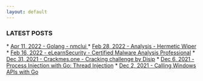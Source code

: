 ```yaml
---
layout: default
---
```


<h3>LATEST POSTS</h3>
* <a href="./posts/2022/04/11/golang-nmclui.html">Apr 11, 2022 - Golang - nmclui </a>
* <a href="./posts/2022/02/28/hermetic-wiper.html">Feb 28, 2022 - Analysis - Hermetic Wiper</a>
* <a href="./posts/2022/02/16/elearnsec-ecmap-review.html">Feb 16, 2022 - eLearnSecurity - Certified Malware Analysis Professional</a>
* <a href="./posts/2021/12/cracking-challenge-by-disip.html">Dec 31, 2021 - Crackmes.one - Cracking challenge by Disip</a>
* <a href="./posts/2021/12/process-injection-with-go.html">Dec 6, 2021 - Process Injection with Go: Thread Injection</a>
* <a href="./posts/2021/12/call-windows-api-with-go.html">Dec 2, 2021 - Calling Windows APIs with Go</a>
